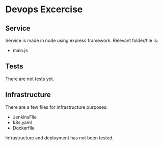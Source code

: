 # Devops Excercise

## Service

Service is made in node using express framework. Relevant folder/file is:

- main.js

## Tests

There are not tests yet.

## Infrastructure

There are a few files for infrastructure purposes:

- JenkinsFile
- k8s.yaml
- Dockerfile

Infrastructure and deployment has not been tested.